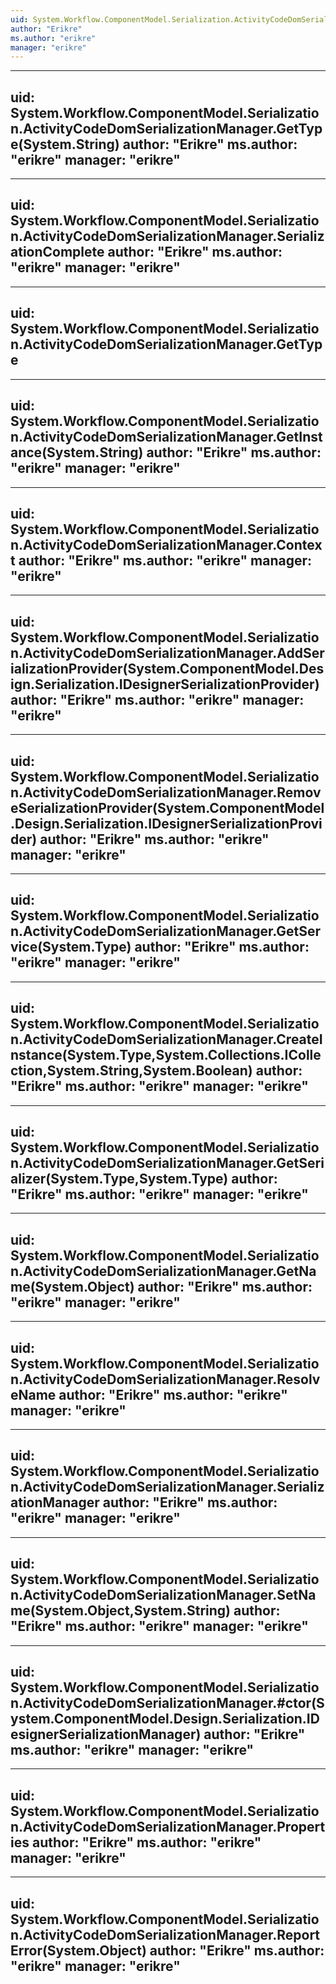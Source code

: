 ```yaml
---
uid: System.Workflow.ComponentModel.Serialization.ActivityCodeDomSerializationManager
author: "Erikre"
ms.author: "erikre"
manager: "erikre"
---
```


---
uid: System.Workflow.ComponentModel.Serialization.ActivityCodeDomSerializationManager.GetType(System.String)
author: "Erikre"
ms.author: "erikre"
manager: "erikre"
---

---
uid: System.Workflow.ComponentModel.Serialization.ActivityCodeDomSerializationManager.SerializationComplete
author: "Erikre"
ms.author: "erikre"
manager: "erikre"
---

---
uid: System.Workflow.ComponentModel.Serialization.ActivityCodeDomSerializationManager.GetType
---

---
uid: System.Workflow.ComponentModel.Serialization.ActivityCodeDomSerializationManager.GetInstance(System.String)
author: "Erikre"
ms.author: "erikre"
manager: "erikre"
---

---
uid: System.Workflow.ComponentModel.Serialization.ActivityCodeDomSerializationManager.Context
author: "Erikre"
ms.author: "erikre"
manager: "erikre"
---

---
uid: System.Workflow.ComponentModel.Serialization.ActivityCodeDomSerializationManager.AddSerializationProvider(System.ComponentModel.Design.Serialization.IDesignerSerializationProvider)
author: "Erikre"
ms.author: "erikre"
manager: "erikre"
---

---
uid: System.Workflow.ComponentModel.Serialization.ActivityCodeDomSerializationManager.RemoveSerializationProvider(System.ComponentModel.Design.Serialization.IDesignerSerializationProvider)
author: "Erikre"
ms.author: "erikre"
manager: "erikre"
---

---
uid: System.Workflow.ComponentModel.Serialization.ActivityCodeDomSerializationManager.GetService(System.Type)
author: "Erikre"
ms.author: "erikre"
manager: "erikre"
---

---
uid: System.Workflow.ComponentModel.Serialization.ActivityCodeDomSerializationManager.CreateInstance(System.Type,System.Collections.ICollection,System.String,System.Boolean)
author: "Erikre"
ms.author: "erikre"
manager: "erikre"
---

---
uid: System.Workflow.ComponentModel.Serialization.ActivityCodeDomSerializationManager.GetSerializer(System.Type,System.Type)
author: "Erikre"
ms.author: "erikre"
manager: "erikre"
---

---
uid: System.Workflow.ComponentModel.Serialization.ActivityCodeDomSerializationManager.GetName(System.Object)
author: "Erikre"
ms.author: "erikre"
manager: "erikre"
---

---
uid: System.Workflow.ComponentModel.Serialization.ActivityCodeDomSerializationManager.ResolveName
author: "Erikre"
ms.author: "erikre"
manager: "erikre"
---

---
uid: System.Workflow.ComponentModel.Serialization.ActivityCodeDomSerializationManager.SerializationManager
author: "Erikre"
ms.author: "erikre"
manager: "erikre"
---

---
uid: System.Workflow.ComponentModel.Serialization.ActivityCodeDomSerializationManager.SetName(System.Object,System.String)
author: "Erikre"
ms.author: "erikre"
manager: "erikre"
---

---
uid: System.Workflow.ComponentModel.Serialization.ActivityCodeDomSerializationManager.#ctor(System.ComponentModel.Design.Serialization.IDesignerSerializationManager)
author: "Erikre"
ms.author: "erikre"
manager: "erikre"
---

---
uid: System.Workflow.ComponentModel.Serialization.ActivityCodeDomSerializationManager.Properties
author: "Erikre"
ms.author: "erikre"
manager: "erikre"
---

---
uid: System.Workflow.ComponentModel.Serialization.ActivityCodeDomSerializationManager.ReportError(System.Object)
author: "Erikre"
ms.author: "erikre"
manager: "erikre"
---
